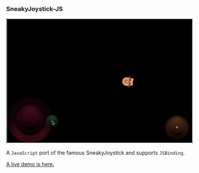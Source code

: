 ### SneakyJoystick-JS

<img src="./snapshot/sneaky_joystick_js.gif"/>

A `JavaScript` port of the famous SneakyJoystick and supports `JSBinding`.

[A live demo is here.](http://supersuraccoon.github.io/SneakyJoystick-JS)
